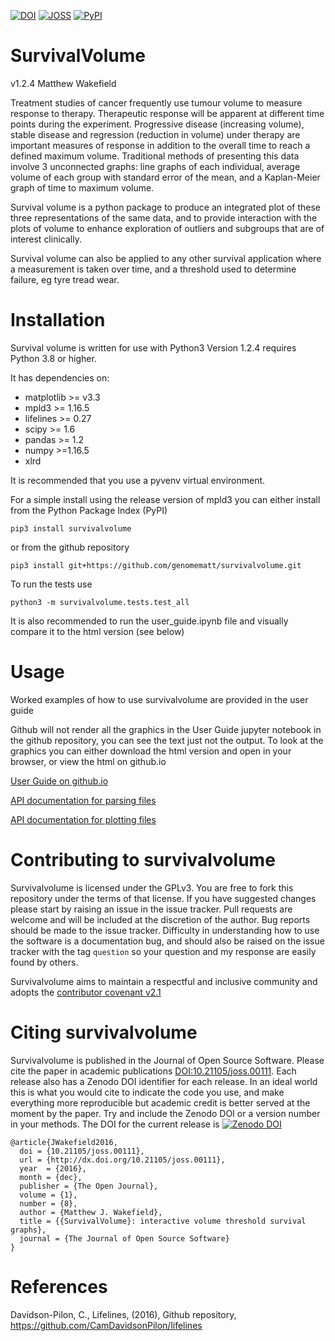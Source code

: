 [![DOI](https://zenodo.org/badge/72341202.svg)](https://zenodo.org/badge/latestdoi/72341202)
[![JOSS](http://joss.theoj.org/papers/2876777be3db1050198a70bb6a8306a9/status.svg)](http://dx.doi.org/10.21105/joss.00111)
[![PyPI](https://img.shields.io/pypi/v/survivalvolume.svg)](https://pypi.python.org/pypi/survivalvolume/)

# SurvivalVolume
v1.2.4
Matthew Wakefield

Treatment studies of cancer frequently use tumour volume to measure response to therapy.  Therapeutic response will be apparent at different time points during the experiment.  Progressive disease (increasing volume), stable disease and regression (reduction in volume) under therapy are important measures of response in addition to the overall time to reach a defined maximum volume.  Traditional methods of presenting this data involve 3 unconnected graphs: line graphs of each individual, average volume of each group with standard error of the mean, and a Kaplan-Meier graph of time to maximum volume.

Survival volume is a python package to produce an integrated plot of these three representations of the same data, and to provide interaction with the plots of volume to enhance exploration of outliers and subgroups that are of interest clinically.

Survival volume can also be applied to any other survival application where a measurement is taken over time, and a threshold used to determine failure, eg tyre tread wear.

# Installation

Survival volume is written for use with Python3
Version 1.2.4 requires Python 3.8 or higher.

It has dependencies on:
- matplotlib >= v3.3
- mpld3 >= 1.16.5
- lifelines >= 0.27
- scipy >= 1.6
- pandas >= 1.2
- numpy >=1.16.5
- xlrd

It is recommended that you use a pyvenv virtual environment.

For a simple install using the release version of mpld3 you can either install from the Python Package Index (PyPI)

```pip3 install survivalvolume```

or from the github repository

```pip3 install git+https://github.com/genomematt/survivalvolume.git```

To run the tests use

```python3 -m survivalvolume.tests.test_all```

It is also recommended to run the user_guide.ipynb file and visually compare it to the html version (see below)

# Usage

Worked examples of how to use survivalvolume are provided in the user guide

Github will not render all the graphics in the User Guide jupyter notebook in the github repository, you can see the text just not the output.
To look at the graphics you can either download the html version and open in your browser, or view the html on github.io

[User Guide on github.io](https://genomematt.github.io/survivalvolume/docs/user_guide.html)

[API documentation for parsing files](https://genomematt.github.io/survivalvolume/docs/parse.m.html)

[API documentation for plotting files](https://genomematt.github.io/survivalvolume/docs/plot.m.html)

# Contributing to survivalvolume
Survivalvolume is licensed under the GPLv3.  You are free to fork this repository under the terms of that license.  If you have suggested changes please start by raising an issue in the issue tracker.  Pull requests are welcome and will be included at the discretion of the author.
Bug reports should be made to the issue tracker.  Difficulty in understanding how to use the software is a documentation bug, and should also be raised on the issue tracker with the tag `question` so your question and my response are easily found by others.

Survivalvolume aims to maintain a respectful and inclusive community and adopts the
[contributor covenant v2.1](code_of_conduct.md)

# Citing survivalvolume

Survivalvolume is published in the Journal of Open Source Software. Please cite the paper in academic publications [DOI:10.21105/joss.00111](http://dx.doi.org/10.21105/joss.00111). Each release also has a Zenodo DOI identifier for each release.  In an ideal world this is what you would cite to indicate the code you use, and make everything more reproducible but academic credit is better served at the moment by the paper. Try and include the Zenodo DOI or a version number in your methods.  The DOI for the current release is [![Zenodo DOI](https://zenodo.org/badge/72341202.svg)](https://zenodo.org/badge/latestdoi/72341202)

```
@article{JWakefield2016,
  doi = {10.21105/joss.00111},
  url = {http://dx.doi.org/10.21105/joss.00111},
  year  = {2016},
  month = {dec},
  publisher = {The Open Journal},
  volume = {1},
  number = {8},
  author = {Matthew J. Wakefield},
  title = {{SurvivalVolume}: interactive volume threshold survival graphs},
  journal = {The Journal of Open Source Software}
}
```

# References
Davidson-Pilon, C., Lifelines, (2016), Github repository, https://github.com/CamDavidsonPilon/lifelines
